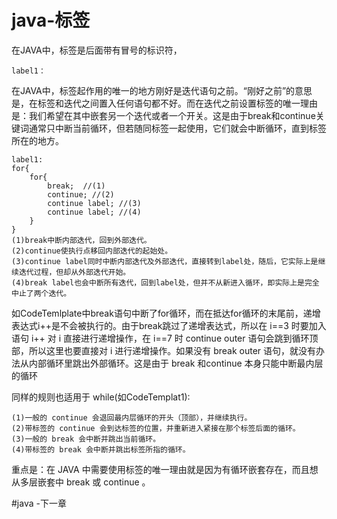 # java-标签

在JAVA中，标签是后面带有冒号的标识符，

	label1：

在JAVA中，标签起作用的唯一的地方刚好是迭代语句之前。“刚好之前”的意思是，在标签和迭代之间置入任何语句都不好。而在迭代之前设置标签的唯一理由是：我们希望在其中嵌套另一个迭代或者一个开关。这是由于break和continue关键词通常只中断当前循环，但若随同标签一起使用，它们就会中断循环，直到标签所在的地方。

	label1:
	for{
 		for{  
			break;  //(1)
			continue; //(2)
			continue label; //(3)
			continue label; //(4)
		}
	}
	(1)break中断内部迭代，回到外部迭代。
	(2)continue使执行点移回内部迭代的起始处。
	(3)continue label同时中断内部迭代及外部迭代，直接转到label处，随后，它实际上是继续迭代过程，但却从外部迭代开始。
	(4)break label也会中断所有迭代，回到label处，但并不从新进入循环，即实际上是完全中止了两个迭代。

如CodeTemlplate中break语句中断了for循环，而在抵达for循环的末尾前，递增表达式i++是不会被执行的。由于break跳过了递增表达式，所以在 i==3 时要加入语句 i++ 对 i 直接进行递增操作，在 i==7 时 continue outer 语句会跳到循环顶部，所以这里也要直接对 i 进行递增操作。如果没有 break outer 语句，就没有办法从内部循环里跳出外部循环。这是由于 break 和continue 本身只能中断最内层的循环

同样的规则也适用于 while(如CodeTemplat1):

	(1)一般的 continue 会退回最内层循环的开头（顶部），并继续执行。
	(2)带标签的 continue 会到达标签的位置，并重新进入紧接在那个标签后面的循环。
	(3)一般的 break 会中断并跳出当前循环。
	(4)带标签的 break 会中断并跳出标签所指的循环。
重点是：在 JAVA 中需要使用标签的唯一理由就是因为有循环嵌套存在，而且想从多层嵌套中 break 或 continue 。

#java -下一章
